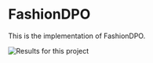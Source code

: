 # FashionDPO

This is the implementation of FashionDPO.

![Results for this project](figures/model_result.png)
